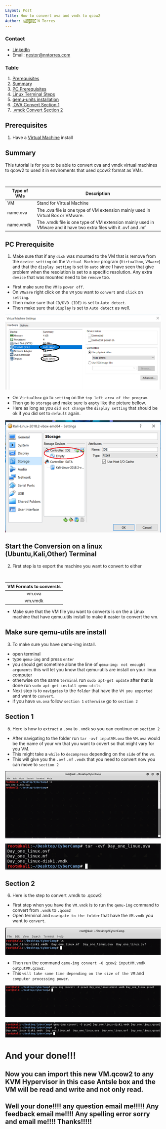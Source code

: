```yaml
---
Layout: Post
Title: How to convert ova and vmdk to qcow2
Author: N̷̘̩̠͙̬̫̉͑̉͘͜ą̶͓̳͍̙̻̱̎̓̄̈́́́̈̒̀̐͘̕͝͝ṇ̸̢͉̂̽̎̾̋͛̇̉̊̚͜j̷̢̧̲̬̥̦̼͓̖̼̄̅u̸̞͎̻̍̀̋͋̊̀̓͑̈́͘͘á̴̺̫̮͈̥̳͐̍̚ṉ̴͓̯̺͎͓̅̍̌̆̚͝ N Torres
---
```


### Contact
- [LinkedIn](https://www.linkedin.com/in/nanjuan/)
- Email: nestor@nntorres.com

### Table
1. [Prerequisites](#preinfo)
2. [Summary](#Summary)
3. [PC Prerequisites](#First)
4. [Linux Terminal Steps](#Second)
5. [qemu-units installation](#Third)
6. [.OVA Convert Section 1](#Fourth)
7. [.vmdk Convert Section 2](#Five)

## Prerequisites <a id="preinfo"></a>
1. Have a [Virtual Machine](https://github.com/Nanjuan/Hacking-Tools-Virtualization-Tutorials/blob/master/VirtualBox_setup_with_kali.md) install


## Summary <a id="Summary"></a> 
This tutorial is for you to be able to convert ova and vmdk virtual machines to qcow2 to used it in enviroments that used qcow2 format as VMs.  


<br>

| Type of VMs | Description                                                                                                      |
|-------------|------------------------------------------------------------------------------------------------------------------|
|    VM       | Stand for Virtual Machine                                                                                        |
| name.ova    | The .ova file is one type of VM extension mainly used in Virtual Box or VMware.                                  |
| name.vmdk   | The .vmdk file is one type of VM extension mainly used in VMware and it have two extra files with it .ovf and .mf|


## PC Prerequisite <a id="First"></a>


1. Make sure that if any `disk` was mounted to the VM that is remove from the `device setting` on the `Virtual Machine` program (`Virtualbox`, `VMware`) and that the `display setting` is set to `auto` since I have seen that give problem when the resolution is set to a specific resolution. Any extra `device` that was mounted need to be `remove` too. 


- First make sure the `VM` is `power off`. 
- On `VMware` right click on the `VM` you want to `convert` and `click` on `setting`. 
- Then make sure that `CD/DVD (IDE)` is set to `Auto detect`.
- Then make sure that `Display` is set to `Auto detect` as well. 

![Section1](/assets/qcow2-1.png)

- On `Virtualbox` go to `setting` on the `top left area of the program`.
- Then go to `storage` and make sure is `empty` like the picture bellow. 
- Here as long as you `did not change` the `display setting` that should be ok if you did set to `default` again.

![Section1](/assets/qcow2-2.PNG)



## Start the Conversion on a linux (Ubuntu,Kali,Other) Terminal <a id="Second"></a>

2. First step is to export the machine you want to convert to either 

<br>

| VM Formats to conversts |
|:-----------------------:|
|        vm.ova           |
|        vm.vmdk          |

- Make sure that the VM file you want to converts is on the a Linux machine that have qemu.utils install to make it easier to convert the vm. 


## Make sure qemu-utils are install <a id="Third"></a>

3. To make sure you have qemu-img install.

- open terminal 
- type `qemu-img` and press `enter`  
- you should get sometime alone the line of `qemu-img: not enought arguments` this will let you know that qemu-utils are install on your linux computer
- otherwise on the same `terminal` run `sudo apt-get update` after that is done run `sudo apt-get install qemu-utils` 
- Next step is to `navigates` to the `folder` that have the `VM you exported` and want to `convert`. 
- if you have `vm.ova` follow `section 1` `otherwise` go to `section 2`


## Section 1 <a id="Fourth"></a>

5. Here is how to `extract` a `.ova` to `.vmdk` so you can continue on `section 2`

- After navigating to the folder run `tar -xvf inputVM.ova` the `VM.ova` would be the name of your vm that you want to covert so that might vary for you VM. 
- This might take a `while` to `decompress` depending on the `side` of the `vm`. 
- This will give you the `.ovf` `.mf` `.vmdk` that you need to convert now you can move to `section 2`

![Section4](/assets/qcow2-3.PNG)

![Section4](/assets/qcow2-4.PNG)

## Section 2 <a id="Five"></a>

6. Here is the step to convert .vmdk to .qcow2

- First step when you have the `VM.vmdk`  is to run the `qemu-img` command to convert from `.vmdk` to `.qcom2`
- Open terminal and `navigate to the folder` that have the `VM.vmdk` you want to `convert`. 

![Section5](/assets/qcow2-5.PNG)

- Then run the command `qemu-img convert -O qcow2 inputVM.vmdk outputVM.qcow2`. 
- This `will take some time depending on the size of the VM` and `computer processing power`. 

![Section5](/assets/qcow2-6.PNG)

![Section5](/assets/qcow2-7.PNG)


#                                        And your done!!!

## Now you can import this new VM.qcow2 to any KVM Hypervisor in this case Antsle box and the VM will be read and write and not only read. 

## Well your done!!!! any question email me!!!!! Any feedback email me!!!! Any spelling error sorry and email me!!!! Thanks!!!!!